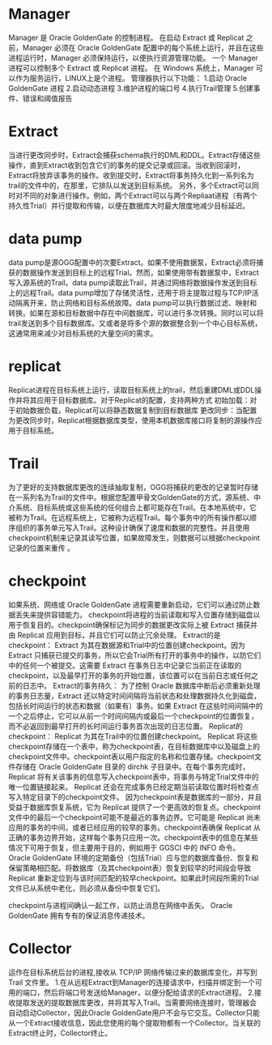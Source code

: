 # Manager
Manager 是 Oracle GoldenGate 的控制进程。 在启动 Extract 或 Replicat 之前，Manager 必须在 Oracle GoldenGate 配置中的每个系统上运行，并且在这些进程运行时，Manager 必须保持运行，以便执行资源管理功能。 一个 Manager 进程可以控制多个 Extract 或 Replicat 进程。 在 Windows 系统上，Manager 可以作为服务运行，LINUX上是个进程。
管理器执行以下功能：
1.启动 Oracle GoldenGate 进程
2.启动动态进程
3.维护进程的端口号
4.执行Trail管理
5.创建事件、错误和阈值报告

# Extract
当进行更改同步时，Extract会捕获schema执行的DML和DDL。Extract存储这些操作，直到Extract收到包含它们的事务的提交记录或回滚。当收到回滚时，Extract将放弃该事务的操作。收到提交时，Extract将事务持久化到一系列名为trail的文件中的，在那里，它排队以发送到目标系统。
另外，多个Extract可以同时对不同的对象进行操作。例如，两个Extract可以与两个Repliaat进程（有两个持久性Trial）并行提取和传输，以便在数据库大时最大限度地减少目标延迟。

# data pump
data pump是源OGG配置中的次要Extract。如果不使用数据泵，Extract必须将捕获的数据操作发送到目标上的远程Trial。然而，如果使用带有数据泵中，Extract写入源系统的Trail。data pump读取此Trail，并通过网络将数据操作发送到目标上的远程Trail。data pump增加了存储灵活性，还用于将主提取过程与TCP/IP活动隔离开来，防止网络和目标系统故障。data pump可以执行数据过滤、映射和转换。如果在源和目标数据中存在中间数据库，可以进行多次转换。同时以可以将trail发送到多个目标数据库。又或者是将多个源的数据整合到一个中心目标系统，这通常用来减少对目标系统的大量空间的需求。

# replicat
Replicat进程在目标系统上运行，读取目标系统上的trail，然后重建DML或DDL操作并将其应用于目标数据库。对于Replicat的配置，支持两种方式
初始加载：对于初始数据负载，Replicat可以将静态数据复制到目标数据库
更改同步：当配置为更改同步时，Replicat根据数据库类型，使用本机数据库接口将复制的源操作应用于目标系统。

# Trail
为了更好的支持数据库更改的连续抽取复制，OGG将捕获的更改的记录暂时存储在一系列名为Trail的文件中。根据您配置甲骨文GoldenGate的方式，源系统、中介系统、目标系统或这些系统的任何组合上都可能存在Trail。在本地系统中，它被称为Trail。在远程系统上，它被称为远程Trail。每个事务中的所有操作都以顺序组织的事务单元写入Trail。这种设计确保了速度和数据的完整性。并且使用checkpoint机制来记录其读写位置，如果故障发生，则数据可以根据checkpoint记录的位置来重传 。

# checkpoint
如果系统、网络或 Oracle GoldenGate 进程需要重新启动，它们可以通过防止数据丢失来提供容错能力。
checkpoint将进程的当前读取和写入位置存储到磁盘以用于恢复目的。checkpoint确保标记为同步的数据更改实际上被 Extract 捕获并由 Replicat 应用到目标，并且它们可以防止冗余处理。
Extract的是checkpoint：
Extract 为其在数据源和Trial中的位置创建checkpoint。因为 Extract 只捕获已提交的事务，所以它会Trial所有打开的事务中的操作，以防它们中的任何一个被提交。这需要 Extract 在事务日志中记录它当前正在读取的checkpoint，以及最早打开的事务的开始位置，该位置可以在当前日志或任何之前的日志中。
Extract的事务持久：
为了控制 Oracle 数据库中断后必须重新处理的事务日志量，Extract 还以特定时间间隔将当前状态和处理数据持久化到磁盘，包括长时间运行的状态和数据（如果有）事务。如果 Extract 在这些时间间隔中的一个之后停止，它可以从前一个时间间隔内或最后一个checkpoint的位置恢复，而不必返回到最早打开的长时间运行事务首次出现的日志位置。
Replicat的checkpoint：
Replicat 为其在Trail中的位置创建checkpoint。 Replicat 将这些checkpoint存储在一个表中，称为checkpoint表，在目标数据库中以及磁盘上的checkpoint文件中。checkpoint表以用户指定的名称和位置存储。checkpoint文件存储在 Oracle GoldenGate 目录的 dirchk 子目录中。在每个事务完成时，Replicat 将有关该事务的信息写入checkpoint表中，将事务与特定Trial文件中的唯一位置链接起来。 Replicat 还会在完成事务已经定期当前读取位置时将检查点写入特定目录下的checkpoint文件。 
因为checkpoint表是数据库的一部分，并且受益于数据库恢复系统，它为 Replicat 提供了一个更高效的恢复点。checkpoint文件中的最后一个checkpoint可能不是最近的事务边界。它可能是 Replicat 尚未应用的事务的中间，或者已经应用的较早的事务。checkpoint表确保 Replicat 从正确的事务边界开始，这样每个事务只应用一次。checkpoint表中的信息在某些情况下可用于恢复，但主要用于目的，例如用于 GGSCI 中的 INFO 命令。
Oracle GoldenGate 环境的定期备份（包括Trial）应与您的数据库备份、恢复和保留策略相匹配。将数据库（及其checkpoint表）恢复到较早的时间段会导致 Replicat 重新定位到与该时间匹配的较早checkpoint。如果此时间段所需的Trial文件已从系统中老化，则必须从备份中恢复它们。

checkpoint与进程间确认一起工作，以防止消息在网络中丢失。 Oracle GoldenGate 拥有专有的保证消息传递技术。



# Collector
运作在目标系统后台的进程,接收从 TCP/IP 网络传输过来的数据库变化，并写到 Trail 文件里。
1.在从远程Extract到Manager的连接请求中，扫描并绑定到一个可用的端口，然后将端口号发送给Manager，以便分配给请求的Extract进程。
2.接收提取发送的提取数据库更改，并将其写入Trail。当需要网络连接时，管理器会自动启动Collector，因此Oracle GoldenGate用户不会与它交互。Collector只能从一个Extract接收信息，因此您使用的每个提取物都有一个Collector。当关联的Extract终止时，Collector终止。